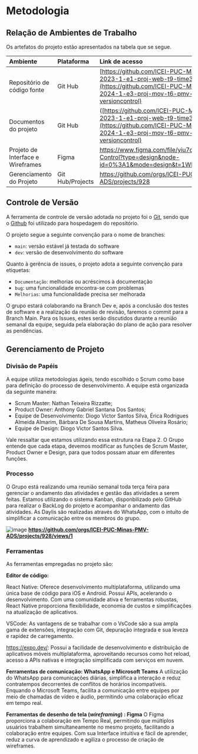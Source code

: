 
# Metodologia

## Relação de Ambientes de Trabalho

Os artefatos do projeto estão apresentados na tabela que se segue. 

|**Ambiente**|**Plataforma** |**Link de acesso**|
| :- | :- | :- |
|Repositório de código fonte|Git Hub|[https://github.com/ICEI-PUC-Minas-PMV-ADS/pmv-ads-2023-1-e1-proj-web-t9-time3-projremediosolidario](https://github.com/ICEI-PUC-Minas-PMV-ADS/pmv-ads-2024-1-e3-proj-mov-t6-pmv-ads-2024-1-e3-proj-versioncontrol)|
|Documentos do projeto|Git Hub|([https://github.com/ICEI-PUC-Minas-PMV-ADS/pmv-ads-2023-1-e1-proj-web-t9-time3-projremediosolidario](https://github.com/ICEI-PUC-Minas-PMV-ADS/pmv-ads-2024-1-e3-proj-mov-t6-pmv-ads-2024-1-e3-proj-versioncontrol)|)
|Projeto de Interface e  Wireframes|Figma|https://www.figma.com/file/yiu7qkkm9Wev7V9FXpcKen/Version-Control?type=design&node-id=0%3A1&mode=design&t=1WR3XIHYqFuu6tEF-1|
|Gerenciamento do Projeto|Git Hub/Projects|https://github.com/orgs/ICEI-PUC-Minas-PMV-ADS/projects/928|

## Controle de Versão

A ferramenta de controle de versão adotada no projeto foi o
[Git](https://git-scm.com/), sendo que o [Github](https://github.com)
foi utilizado para hospedagem do repositório.

O projeto segue a seguinte convenção para o nome de branches:

- `main`: versão estável já testada do software
- `dev`: versão de desenvolvimento do software

Quanto à gerência de issues, o projeto adota a seguinte convenção para
etiquetas:

- `Documentação`: melhorias ou acréscimos à documentação
- `bug`: uma funcionalidade encontra-se com problemas
- `Melhorias`: uma funcionalidade precisa ser melhorada

O grupo estará colaborando na Branch Dev e, após a conclusão dos testes de software e a realização da reunião de revisão, faremos o commit para a Branch Main. Para os Issues, estes serão discutidos durante a reunião semanal da equipe, seguida pela elaboração do plano de ação para resolver as pendências.

## Gerenciamento de Projeto

### Divisão de Papéis

A equipe utiliza metodologias ágeis, tendo escolhido o Scrum como base para definição do processo de desenvolvimento.
A equipe está organizada da seguinte maneira:

- Scrum Master: Nathan Teixeira Rizzatte;
- Product Owner: Anthony Gabriel Santana Dos Santos;
- Equipe de Desenvolvimento: Diogo Victor Santos Silva, Érica Rodrigues Almeida Almarim, Bárbara De Sousa Martins, Matheus Oliveira Rosário;
- Equipe de Design: Diogo Victor Santos Silva.

Vale ressaltar que estamos utilizando essa estrutura na Etapa 2. O Grupo entende que cada etapa, devemos modificar as funções de Scrum Master, Product Owner e Design, para que todos possam atuar em diferentes funções.

### Processo

O Grupo está realizando uma reunião semanal toda terça feira para gerenciar o andamento das atividades e gestão das atividades a serem feitas. Estamos utilizando o sistema Kanban, disponbilizado pelo GitHub para realizar o BackLog do projeto e acompanhar o andamento das atividades. As Daylis são realizadas através do WhatsApp, com o intuito de simplificar a comunicação entre os membros do grupo.

![image](https://github.com/ICEI-PUC-Minas-PMV-ADS/pmv-ads-2024-1-e3-proj-mov-t6-pmv-ads-2024-1-e3-proj-versioncontrol/assets/36486198/ddaaf26a-48a3-49fb-b807-14afa9929040)
**https://github.com/orgs/ICEI-PUC-Minas-PMV-ADS/projects/928/views/1**
 
### Ferramentas

As ferramentas empregadas no projeto são:

**Editor de código:** 

React Native: Oferece desenvolvimento multiplataforma, utilizando uma única base de código para iOS e Android. Possui APIs, acelerando o desenvolvimento. Com uma comunidade ativa e ferramentas robustas, React Native proporciona flexibilidade, economia de custos e simplificações na atualização de aplicativos.

VSCode: As vantagens de se trabalhar com o VsCode são a sua ampla gama de extensões, integração com Git, depuração integrada e sua leveza e rapidez de carregamento.

https://expo.dev/: Possui a facilidade de desenvolvimento e distribuição de aplicativos móveis multiplataforma, aproveitando recursos como hot reload, acesso a APIs nativas e integração simplificada com serviços em nuvem.

**Ferramentas de comunicação: WhatsApp e Microsoft Teams**
A utilização do WhatsApp para comunicações diárias, simplifica a interação e reduz contratempos decorrentes de conflitos de horários incompatíveis. Enquando o Microsoft Teams, facilita a comunicação entre equipes por meio de chamadas de vídeo e áudio, permitindo uma colaboração eficaz em tempo real.

**Ferramentas de desenho de tela (_wireframing_) : Figma**
O Figma proporciona a colaboração em Tempo Real, permitindo que múltiplos usuários trabalhem simultaneamente no mesmo projeto, facilitando a colaboração entre equipes. Com sua Interface intuitiva e fácil de aprender, reduz a curva de aprendizado e agiliza o processo de criação de wireframes.

